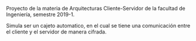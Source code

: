 Proyecto de la materia de Arquitecturas Cliente-Servidor de la facultad de Ingeniería, semestre 2019-1.

Simula ser un cajeto automatico, en el cual se tiene una comunicación entre el cliente y el servidor de manera cifrada.
